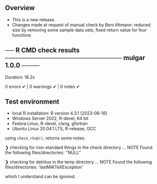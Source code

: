 ## Overview

* This is a new release.
* Changes made at request of manual check by Beni Altmann: reduced size by removing some sample data sets, fixed return value for four functions

## ── R CMD check results ────────────────────────── mulgar 1.0.0 ────
Duration: 18.2s

0 errors ✔ | 0 warnings ✔ | 0 notes ✔

## Test environment

* local R installation: R version 4.3.1 (2023-06-16)
* Windows Server 2022, R-devel, 64 bit
* Fedora Linux, R-devel, clang, gfortran
* Ubuntu Linux 20.04.1 LTS, R-release, GCC

using `check_rhub()`, returns some notes:

❯ checking for non-standard things in the check directory ... NOTE
  Found the following files/directories:
    ''NULL''

❯ checking for detritus in the temp directory ... NOTE
  Found the following files/directories:
    'lastMiKTeXException'
    
which I understand can be ignored.    

